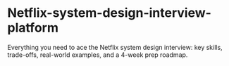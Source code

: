 # Netflix-system-design-interview-platform
Everything you need to ace the Netflix system design interview: key skills, trade-offs, real-world examples, and a 4-week prep roadmap.
